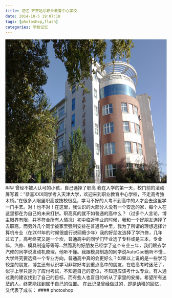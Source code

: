 ```yaml
---
title: 记忆-齐齐哈尔职业教育中心学校
date: 2014-10-5 19:07:18
tags: [photoshop,flash]
categories: 学校记忆
---
```

<img style="width:800px;height:450px" src="https://raw.githubusercontent.com/Sadness96/sadness96.github.io/master/images/blog/memory-HighSchool/school.png"/>
### 曾经不被人认可的小孩，自己选择了职高
<!-- more -->
我在入学的第一天，校门前的滚动屏写着：“恭喜XXX同学考入天津大学，欢迎来到职业教育中心学校，不走高考独木桥。”在很多人眼里职高或技校很乱，学习不好的人考不到高中的人才会去这里学一门手艺。对！也不对！在这里，我认识的大部分人没有一个安逸的家，每个人在这里都在为自己的未来打拼。职高真的就不如普通的高中么？（过多个人言论，博主眼界有限，并不符合所有人情况）初中临近毕业的时候，我和一个好朋友选择了去职高，而另外几个同学被家里强制安排在普通高中里，我为了所谓的理想选择计算机专业（在2011年的时候很盛行说网瘾少年）我的好朋友选择了学汽修，几年过去了，高考终究又是一个坎，普通高中的同学们毕业选了专科或是三本，专业嘛，汽修、模具制造等等等…然而我的好朋友已经学了这个专业三年，我们跟去学汽修的同学说发动机原理，他听不懂。我跟模具制造的同学说AutoCad他听不懂…大学终究要选择一个专业方向，普通高中真的会更好么？如果以上说的是一些学习较差的朋友，博主还有认识学习非常好考到重点高中的朋友，在临高考时迷茫了，似乎上学只是为了应付考试，不知道自己的定位，不知道应该考什么专业，有人通过我的建议找到了自己的目标，而有些人也盲目的听从了家里的安排。希望所有迷茫的人，终究能找到属于自己的位置。
在此记录曾经做过的，即是幼稚的回忆，又代表了成长：
#### photoshop

